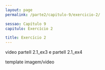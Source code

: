 ```yaml
---
layout: page
permalink: /parte2/capitulo-9/exercicio-2/

sessao: Capítulo 9
capitulo: Exercício 2

title: Exercício 2
---
```


video parteII 2.1_ex3 e parteII 2.1_ex4

template imagem/video
